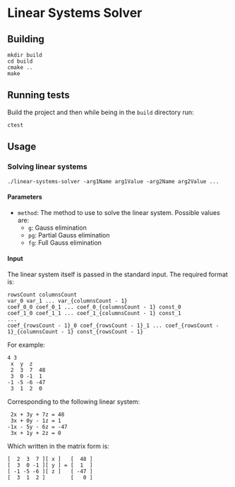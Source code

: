 # Linear Systems Solver
## Building
```
mkdir build
cd build
cmake ..
make
```
## Running tests
Build the project and then while being in the `build` directory run:
```
ctest
```

## Usage
### Solving linear systems
```
./linear-systems-solver -arg1Name arg1Value -arg2Name arg2Value ...
```
#### Parameters
- `method`: The method to use to solve the linear system. Possible values are:
  - `g`: Gauss elimination
  - `pg`: Partial Gauss elimination
  - `fg`: Full Gauss elimination
#### Input
The linear system itself is passed in the standard input.
The required format is:
```
rowsCount columnsCount
var_0 var_1 ... var_{columnsCount - 1}
coef_0_0 coef_0_1 ... coef_0_{columnsCount - 1} const_0
coef_1_0 coef_1_1 ... coef_1_{columnsCount - 1} const_1
...
coef_{rowsCount - 1}_0 coef_{rowsCount - 1}_1 ... coef_{rowsCount - 1}_{columnsCount - 1} const_{rowsCount - 1}
```

For example:
```
4 3
 x  y  z
 2  3  7  48
 3  0 -1  1
-1 -5 -6 -47
 3  1  2  0
```
Corresponding to the following linear system:
```
 2x + 3y + 7z = 48
 3x + 0y - 1z = 1
-1x - 5y - 6z = -47
 3x + 1y + 2z = 0
```
Which written in the matrix form is:
```
[  2  3  7 ][ x ]   [  48 ]
[  3  0 -1 ][ y ] = [  1  ]
[ -1 -5 -6 ][ z ]   [ -47 ]
[  3  1  2 ]        [   0 ]
```
